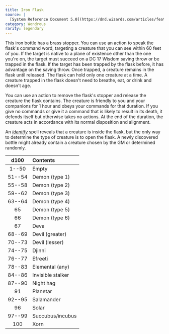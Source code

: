 ```yaml
---
title: Iron Flask
source: |
  [System Reference Document 5.0](https://dnd.wizards.com/articles/features/systems-reference-document-srd)
category: Wondrous
rarity: legendary
---
```


This iron bottle has a brass stopper. You can use an action to speak the flask's command word, targeting a creature that you can see within 60 feet of you. If the target is native to a plane of existence other than the one you're on, the target must succeed on a DC 17 Wisdom saving throw or be trapped in the flask. If the target has been trapped by the flask before, it has advantage on the saving throw. Once trapped, a creature remains in the flask until released. The flask can hold only one creature at a time. A creature trapped in the flask doesn't need to breathe, eat, or drink and doesn't age.

You can use an action to remove the flask's stopper and release the creature the flask contains. The creature is friendly to you and your companions for 1 hour and obeys your commands for that duration. If you give no commands or give it a command that is likely to result in its death, it defends itself but otherwise takes no actions. At the end of the duration, the creature acts in accordance with its normal disposition and alignment.

An [*identify*](/spells/identify/) spell reveals that a creature is inside the flask, but the only way to determine the type of creature is to open the flask. A newly discovered bottle might already contain a creature chosen by the GM or determined randomly.

|  d100  | Contents          |
|:------:|:------------------|
| 1--50  | Empty             |
| 51--54 | Demon (type 1)    |
| 55--58 | Demon (type 2)    |
| 59--62 | Demon (type 3)    |
| 63--64 | Demon (type 4)    |
|   65   | Demon (type 5)    |
|   66   | Demon (type 6)    |
|   67   | Deva              |
| 68--69 | Devil (greater)   |
| 70--73 | Devil (lesser)    |
| 74--75 | Djinni            |
| 76--77 | Efreeti           |
| 78--83 | Elemental (any)   |
| 84--86 | Invisible stalker |
| 87--90 | Night hag         |
|   91   | Planetar          |
| 92--95 | Salamander        |
|   96   | Solar             |
| 97--99 | Succubus/incubus  |
|  100   | Xorn              |
